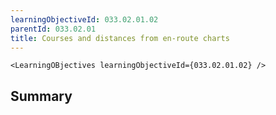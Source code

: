 ```yaml
---
learningObjectiveId: 033.02.01.02
parentId: 033.02.01
title: Courses and distances from en-route charts
---
```


```tsx eval
<LearningOBjectives learningObjectiveId={033.02.01.02} />
```

## Summary
